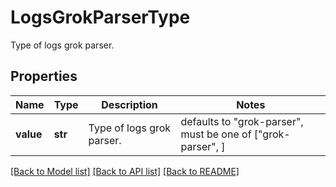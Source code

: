 # LogsGrokParserType

Type of logs grok parser.

## Properties

| Name      | Type    | Description               | Notes                                                       |
| --------- | ------- | ------------------------- | ----------------------------------------------------------- |
| **value** | **str** | Type of logs grok parser. | defaults to "grok-parser", must be one of ["grok-parser", ] |

[[Back to Model list]](README.md#documentation-for-models) [[Back to API list]](README.md#documentation-for-api-endpoints) [[Back to README]](README.md)
